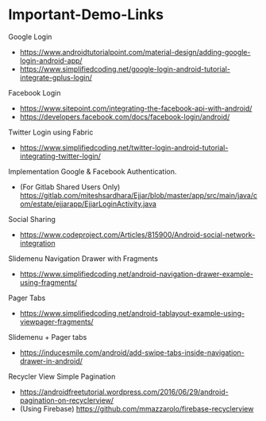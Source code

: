 # Important-Demo-Links

Google Login
* https://www.androidtutorialpoint.com/material-design/adding-google-login-android-app/
* https://www.simplifiedcoding.net/google-login-android-tutorial-integrate-gplus-login/


Facebook Login
* https://www.sitepoint.com/integrating-the-facebook-api-with-android/
* https://developers.facebook.com/docs/facebook-login/android/

Twitter Login using Fabric
* https://www.simplifiedcoding.net/twitter-login-android-tutorial-integrating-twitter-login/

Implementation Google & Facebook Authentication.
* (For Gitlab Shared Users Only) https://gitlab.com/miteshsardhara/Ejjar/blob/master/app/src/main/java/com/estate/ejjarapp/EjjarLoginActivity.java

Social Sharing
* https://www.codeproject.com/Articles/815900/Android-social-network-integration

Slidemenu Navigation Drawer with Fragments
* https://www.simplifiedcoding.net/android-navigation-drawer-example-using-fragments/

Pager Tabs
* https://www.simplifiedcoding.net/android-tablayout-example-using-viewpager-fragments/

Slidemenu + Pager tabs
* https://inducesmile.com/android/add-swipe-tabs-inside-navigation-drawer-in-android/

Recycler View Simple Pagination
* https://androidfreetutorial.wordpress.com/2016/06/29/android-pagination-on-recyclerview/
* (Using Firebase) https://github.com/mmazzarolo/firebase-recyclerview
